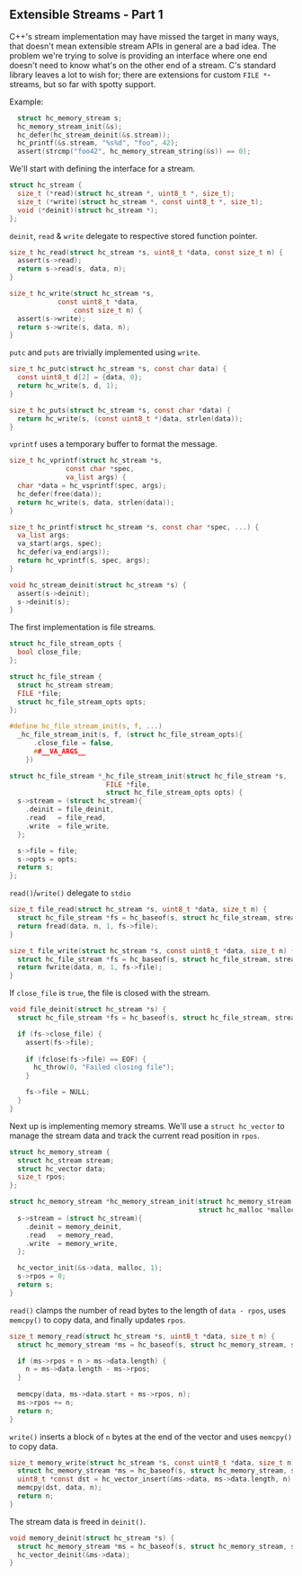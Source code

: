 ## Extensible Streams - Part 1
C++'s stream implementation may have missed the target in many ways, that doesn't mean extensible stream APIs in general are a bad idea. The problem we're trying to solve is providing an interface where one end doesn't need to know what's on the other end of a stream. C's standard library leaves a lot to wish for; there are extensions for custom `FILE *`-streams, but so far with spotty support.

Example:
```C
  struct hc_memory_stream s;
  hc_memory_stream_init(&s);
  hc_defer(hc_stream_deinit(&s.stream));
  hc_printf(&s.stream, "%s%d", "foo", 42);
  assert(strcmp("foo42", hc_memory_stream_string(&s)) == 0);
```

We'll start with defining the interface for a stream.

```C
struct hc_stream {  
  size_t (*read)(struct hc_stream *, uint8_t *, size_t);
  size_t (*write)(struct hc_stream *, const uint8_t *, size_t);
  void (*deinit)(struct hc_stream *);
};
```

`deinit`, `read` & `write` delegate to respective stored function pointer.

```C
size_t hc_read(struct hc_stream *s, uint8_t *data, const size_t n) {
  assert(s->read);
  return s->read(s, data, n);
}

size_t hc_write(struct hc_stream *s,
	        const uint8_t *data,
    	        const size_t n) {
  assert(s->write);
  return s->write(s, data, n);
}
```

`putc` and `puts` are trivially implemented using `write`.

```C
size_t hc_putc(struct hc_stream *s, const char data) {
  const uint8_t d[2] = {data, 0};
  return hc_write(s, d, 1);
}

size_t hc_puts(struct hc_stream *s, const char *data) {
  return hc_write(s, (const uint8_t *)data, strlen(data));
}
```

`vprintf` uses a temporary buffer to format the message.

```C
size_t hc_vprintf(struct hc_stream *s,
	          const char *spec,
	          va_list args) {
  char *data = hc_vsprintf(spec, args);
  hc_defer(free(data));
  return hc_write(s, data, strlen(data));
}

size_t hc_printf(struct hc_stream *s, const char *spec, ...) {
  va_list args;
  va_start(args, spec);
  hc_defer(va_end(args));
  return hc_vprintf(s, spec, args);
}
```

```C
void hc_stream_deinit(struct hc_stream *s) {
  assert(s->deinit);
  s->deinit(s);
}
```

The first implementation is file streams.

```C
struct hc_file_stream_opts {
  bool close_file;
};

struct hc_file_stream {
  struct hc_stream stream;
  FILE *file;
  struct hc_file_stream_opts opts;
};

#define hc_file_stream_init(s, f, ...)					
  _hc_file_stream_init(s, f, (struct hc_file_stream_opts){		
      .close_file = false,						
      ##__VA_ARGS__							
    })

struct hc_file_stream *_hc_file_stream_init(struct hc_file_stream *s,
			 		    FILE *file,
					    struct hc_file_stream_opts opts) {
  s->stream = (struct hc_stream){
    .deinit = file_deinit,
    .read   = file_read,
    .write  = file_write,
  };

  s->file = file;
  s->opts = opts;
  return s;
};
```

`read()`/`write()` delegate to `stdio`

```C
size_t file_read(struct hc_stream *s, uint8_t *data, size_t n) {
  struct hc_file_stream *fs = hc_baseof(s, struct hc_file_stream, stream);
  return fread(data, n, 1, fs->file);
}

size_t file_write(struct hc_stream *s, const uint8_t *data, size_t n) {
  struct hc_file_stream *fs = hc_baseof(s, struct hc_file_stream, stream);
  return fwrite(data, n, 1, fs->file);
}
```

If `close_file` is `true`, the file is closed with the stream.

```C
void file_deinit(struct hc_stream *s) {
  struct hc_file_stream *fs = hc_baseof(s, struct hc_file_stream, stream);

  if (fs->close_file) {
    assert(fs->file);
  
    if (fclose(fs->file) == EOF) {
      hc_throw(0, "Failed closing file");
    }

    fs->file = NULL;
  }
}
```

Next up is implementing memory streams. We'll use a `struct hc_vector` to manage the stream data and track the current read position in `rpos`.

```C
struct hc_memory_stream {
  struct hc_stream stream;
  struct hc_vector data;
  size_t rpos;
};

struct hc_memory_stream *hc_memory_stream_init(struct hc_memory_stream *s,
                                               struct hc_malloc *malloc) {
  s->stream = (struct hc_stream){
    .deinit = memory_deinit,
    .read   = memory_read,
    .write  = memory_write,
  };

  hc_vector_init(&s->data, malloc, 1);
  s->rpos = 0;
  return s;
}
```

`read()` clamps the number of read bytes to the length of `data - rpos`, uses `memcpy()` to copy data, and finally updates `rpos`. 

```C
size_t memory_read(struct hc_stream *s, uint8_t *data, size_t n) {
  struct hc_memory_stream *ms = hc_baseof(s, struct hc_memory_stream, stream);

  if (ms->rpos + n > ms->data.length) {
    n = ms->data.length - ms->rpos;
  }
  
  memcpy(data, ms->data.start + ms->rpos, n);
  ms->rpos += n;
  return n;
}
```

`write()` inserts a block of `n` bytes at the end of the vector and uses `memcpy()` to copy data.

```C
size_t memory_write(struct hc_stream *s, const uint8_t *data, size_t n) {
  struct hc_memory_stream *ms = hc_baseof(s, struct hc_memory_stream, stream);
  uint8_t *const dst = hc_vector_insert(&ms->data, ms->data.length, n);
  memcpy(dst, data, n);
  return n;
}
```

The stream data is freed in `deinit()`.

```C
void memory_deinit(struct hc_stream *s) {
  struct hc_memory_stream *ms = hc_baseof(s, struct hc_memory_stream, stream);
  hc_vector_deinit(&ms->data);
}
```